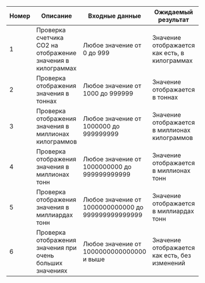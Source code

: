 | Номер | Описание                                                  | Входные данные                 | Ожидаемый результат                                                | Приоритет |
|-------|-----------------------------------------------------------|--------------------------------|---------------------------------------------------------------------|-----------|
| 1     | Проверка счетчика CO2 на отображение значения в килограммах               | Любое значение от 0 до 999    | Значение отображается как есть, в килограммах                      | Высокий   |
| 2     | Проверка отображения значения в тоннах                    | Любое значение от 1000 до 999999 | Значение отображается в тоннах                                  | Высокий   |
| 3     | Проверка отображения значения в миллионах килограммов     | Любое значение от 1000000 до 999999999 | Значение отображается в миллионах килограммов                 | Средний   |
| 4     | Проверка отображения значения в миллионах тонн           | Любое значение от 1000000000 до 999999999999 | Значение отображается в миллионах тонн                       | Средний   |
| 5     | Проверка отображения значения в миллиардах тонн          | Любое значение от 1000000000000 до 999999999999999 | Значение отображается в миллиардах тонн                    | Низкий    |
| 6     | Проверка отображения значения при очень больших значениях | Любое значение от 1000000000000000 и выше | Значение отображается как есть, без изменений        | Низкий    |
